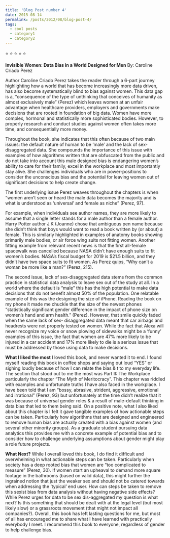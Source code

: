 ```yaml
---
title: 'Blog Post number 4'
date: 2015-08-14
permalink: /posts/2012/08/blog-post-4/
tags:
  - cool posts
  - category1
  - category2
---
```

:star: :star: :star: :star: :star:

**Invisible Women: Data Bias in a World Designed for Men**
By: Caroline Criado Perez

Author Caroline Criado Perez takes the reader through a 6-part journey highlighting how a world that has become increasingly more data driven, has also become systematically blind to bias against women. This data gap is a, “consequence of the type of unthinking that conceives of humanity as almost exclusively male” (Perez) which leaves women at an unfair advantage when healthcare providers, employers and governments make decisions that are rooted in foundation of big data. Women have more complex, hormonal and statistically more sophisticated bodies. However, to properly research and conduct studies against women often takes more time, and consequentially more money.


Throughout the book, she indicates that this often because of two main issues: the default nature of human to be ‘male’ and the lack of sex-disaggregated data. She compounds the importance of this issue with examples of how algorithms written that are obfuscated from the public and do not take into account this male designed bias is endangering women’s ability to care for their family, excel in the workplace and most importantly stay alive. She challenges individuals who are in power-positions to consider the unconscious bias and the potential for leaving women out of significant decisions to help create change.

The first underlying issue Perez weaves throughout the chapters is when “women aren’t seen or heard the male data becomes the majority and is what is understood as ‘universal’ and female as niche” (Perez, 97).

For example, when individuals see author names, they are more likely to assume that a single letter stands for a male author than a female author. Harry Potter author J.K (Joanne) chose that ambiguous pen name because she didn’t think that boys would want to read a book written by (or about) a female. This is similarly highlighted in examples of anatomy books showing primarily male bodies, or air force wing suits not fitting women. Another fitting example from relevant recent news is that the first all-female spacewalk was cancelled because NASA didn’t have enough suits to fit women’s bodies. NASA’s fiscal budget for 2019 is $21.5 billion, and they didn’t have two space suits to fit women. As Perez quips, “Why can’t a woman be more like a man?” (Perez, 215).

The second issue, lack of sex-disaggregated data stems from the common practice in statistical data analysis to leave sex out of the study at all. In a world where the default is “male” this has the high potential to make data decisions that do not benefit almost 50% of the population. One relatable example of this was the designing the size of iPhone. Reading the book on my phone it made me chuckle that the size of the newest phones “statistically significant gender difference in the impact of phone size on women’s hand and arm health.” (Perez). However, that smile quickly faded when the same lack of sex- disaggregated data meant that car airbags and headrests were not properly tested on women. While the fact that Alexa will never recognize my voice or snow plowing of sidewalks might be a ‘funny’ examples of this issue, the fact that women are 47% more likely to be injured in a car accident and 17% more likely to die is a serious issue that must be addressed by those using data to make decisions.

**What I liked the most**
I loved this book, and never wanted it to end. I found myself reading this book in coffee shops and saying out loud “YES” or sighing loudly because of how I can relate the bias & t to my everyday life. The section that stood out to me the most was Part II: The Workplace particularly the chapter “The Myth of Meritocracy”. This chapter was riddled with examples and unfortunate truths I have also faced in the workplace. I have been told that I am “bossy, abrasive, strident, aggressive, emotional and irrational” (Perez, 93) but unfortunately at the time didn’t realize that it was because of universal gender roles & a result of male-default thinking in data bias that led to them being said.   On a positive note, what I also liked about this chapter is I felt it gave tangible examples of how actionable steps can be taken. Particularly how algorithms that are designed and engineered to remove human bias are actually created with a bias against women (and several other minority groups). As a graduate student pursuing data analytics this provides me with a concrete example of potential bias and to consider how to challenge underlying assumptions about gender might play a role future projects.

**What Next?**
While I overall loved this book, I do find it difficult and overwhelming in what actionable steps can be taken. Particularly when society has a deep rooted bias that women are “too complicated to measure” (Perez, 30). If women start an upheaval to demand more square footage in the bathrooms (based on valid data), this might further the ingrained notion that just the weaker sex and should not be catered towards when addressing the ‘typical’ end user. How can steps be taken to remove this sexist bias from data analysis without having negative side effects? While Perez urges for data to be sex dis-aggregated my question is what next? Is this something that should be dealt with at the legal level (but most likely slow) or a grassroots movement (that might not impact all companies?). Overall, this book has left lasting questions for me, but most of all has encouraged me to share what I have learned with practically everybody I meet. I recommend this book to everyone, regardless of gender to help challenge bias.
